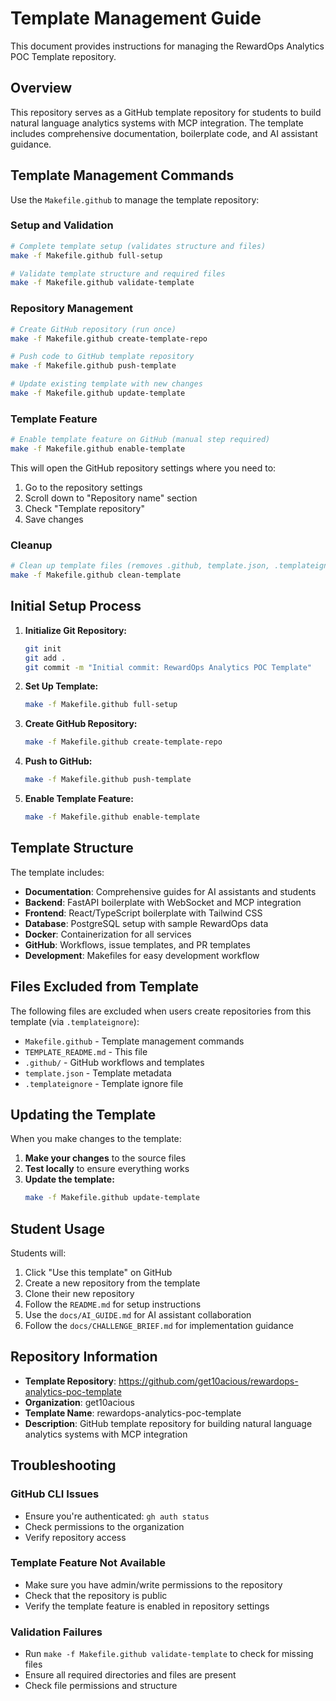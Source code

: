 # Template Management Guide

This document provides instructions for managing the RewardOps Analytics POC Template repository.

## Overview

This repository serves as a GitHub template repository for students to build natural language analytics systems with MCP integration. The template includes comprehensive documentation, boilerplate code, and AI assistant guidance.

## Template Management Commands

Use the `Makefile.github` to manage the template repository:

### Setup and Validation

```bash
# Complete template setup (validates structure and files)
make -f Makefile.github full-setup

# Validate template structure and required files
make -f Makefile.github validate-template
```

### Repository Management

```bash
# Create GitHub repository (run once)
make -f Makefile.github create-template-repo

# Push code to GitHub template repository
make -f Makefile.github push-template

# Update existing template with new changes
make -f Makefile.github update-template
```

### Template Feature

```bash
# Enable template feature on GitHub (manual step required)
make -f Makefile.github enable-template
```

This will open the GitHub repository settings where you need to:
1. Go to the repository settings
2. Scroll down to "Repository name" section
3. Check "Template repository"
4. Save changes

### Cleanup

```bash
# Clean up template files (removes .github, template.json, .templateignore)
make -f Makefile.github clean-template
```

## Initial Setup Process

1. **Initialize Git Repository:**
   ```bash
   git init
   git add .
   git commit -m "Initial commit: RewardOps Analytics POC Template"
   ```

2. **Set Up Template:**
   ```bash
   make -f Makefile.github full-setup
   ```

3. **Create GitHub Repository:**
   ```bash
   make -f Makefile.github create-template-repo
   ```

4. **Push to GitHub:**
   ```bash
   make -f Makefile.github push-template
   ```

5. **Enable Template Feature:**
   ```bash
   make -f Makefile.github enable-template
   ```

## Template Structure

The template includes:

- **Documentation**: Comprehensive guides for AI assistants and students
- **Backend**: FastAPI boilerplate with WebSocket and MCP integration
- **Frontend**: React/TypeScript boilerplate with Tailwind CSS
- **Database**: PostgreSQL setup with sample RewardOps data
- **Docker**: Containerization for all services
- **GitHub**: Workflows, issue templates, and PR templates
- **Development**: Makefiles for easy development workflow

## Files Excluded from Template

The following files are excluded when users create repositories from this template (via `.templateignore`):

- `Makefile.github` - Template management commands
- `TEMPLATE_README.md` - This file
- `.github/` - GitHub workflows and templates
- `template.json` - Template metadata
- `.templateignore` - Template ignore file

## Updating the Template

When you make changes to the template:

1. **Make your changes** to the source files
2. **Test locally** to ensure everything works
3. **Update the template:**
   ```bash
   make -f Makefile.github update-template
   ```

## Student Usage

Students will:

1. Click "Use this template" on GitHub
2. Create a new repository from the template
3. Clone their new repository
4. Follow the `README.md` for setup instructions
5. Use the `docs/AI_GUIDE.md` for AI assistant collaboration
6. Follow the `docs/CHALLENGE_BRIEF.md` for implementation guidance

## Repository Information

- **Template Repository**: https://github.com/get10acious/rewardops-analytics-poc-template
- **Organization**: get10acious
- **Template Name**: rewardops-analytics-poc-template
- **Description**: GitHub template repository for building natural language analytics systems with MCP integration

## Troubleshooting

### GitHub CLI Issues
- Ensure you're authenticated: `gh auth status`
- Check permissions to the organization
- Verify repository access

### Template Feature Not Available
- Make sure you have admin/write permissions to the repository
- Check that the repository is public
- Verify the template feature is enabled in repository settings

### Validation Failures
- Run `make -f Makefile.github validate-template` to check for missing files
- Ensure all required directories and files are present
- Check file permissions and structure
